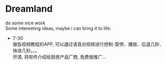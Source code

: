 # Dreamland
  do some nice work  
  Some interesting ideas, maybe i can bring it to life.  


- 7-30  
做饭视频教程的APP, 可以通过语音对视频进行控制-暂停、播放、后退几秒、快进几秒。。。  
开源, 将软件介绍给厨房产品厂商, 免费做推广...  
